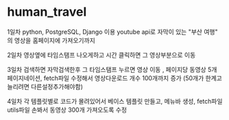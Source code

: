 # human_travel
1일차 python, PostgreSQL, Django 이용 youtube api로 자막이 있는 "부산 여행" 의 영상을 홈페이지에 가져오기까지

2일차 영상옆에 타임스탬프 나오게하고 시간 클릭하면 그 영상부분으로 이동

3일차 검색하면 자막검색한후 그 타임스탬프 누르면 영상 이동 , 페이지당 동영상 5개 페이지네이션,  fetch파일 수정해서 영상다운로드 개수 100개까지 증가 (50개가 한계고 늘리려면 다른설정추가해야함)

4일차 각 템플릿별로 코드가 몰려있어서 베이스 템플릿 만들고, 메뉴바 생성, fetch파일 utils파일 손봐서 동영상 300개 가져오도록 수정






